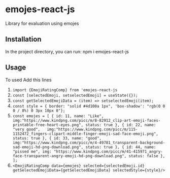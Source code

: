 # emojes-react-js

Library for evaluation using emojes

## Installation

In the project directory, you can run: npm i emojes-react-js

## Usage
To used Add this lines

1. `import {EmojiRatingComp} from 'emojes-react-js`
2. `const [selectedEmoji, setselectedEmoji] = useState({});`
3. `const getSelectedEmojiData = (item) => setselectedEmoji(item);`
4. `const style = { border: "solid #4d100a 1px", 'box-shadow': "rgb(0 0 0 / 8%) 0 3px 10px 0"};`
5. `const emojes = [
      { id: 11, name: "Like", img:"https://www.kindpng.com/picc/m/8-82912_clip-art-emoji-faces-printable-free-heart-eyes.png", status: true },
      { id: 22, name: "very good",   img:"https://www.kindpng.com/picc/m/115-1152472_fingers-clipart-middle-finger-emoji-sad-face-emoji.png",  status: true },
      { id: 33, name: "good", img:"https://www.kindpng.com/picc/m/4-49781_transparent-background-sad-emoji-hd-png-download.png", status: true },
      { id: 44, name: "pissed me", img: "https://www.kindpng.com/picc/m/41-415971_angry-face-transparent-angry-emoji-hd-png-download.png", status: false },
    ];`
6. `<EmojiRatingComp
        data={emojes}
        selected={selectedEmoji.id}
        getSelectedEmojiData={getSelectedEmojiData}
        selectedStyle={style}/>`